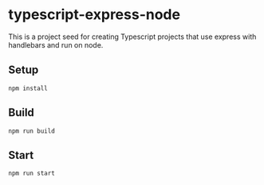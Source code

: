 # typescript-express-node

This is a project seed for creating Typescript projects that use express with handlebars and run on node.


## Setup

`npm install`

## Build 

`npm run build`

## Start

`npm run start`
 
 
 
 
 
 




 







 
 
 
 
 
 


